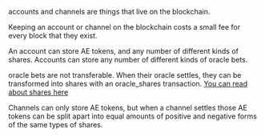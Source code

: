 accounts and channels are things that live on the blockchain.


Keeping an account or channel on the blockchain costs a small fee for every block that they exist.


An account can store AE tokens, and any number of different kinds of shares. Accounts can store any number of different kinds of oracle bets.

oracle bets are not transferable. When their oracle settles, they can be transformed into shares with an oracle_shares transaction.
[You can read about shares here](shares.md)


Channels can only store AE tokens, but when a channel settles those AE tokens can be split apart into equal amounts of positive and negative forms of the same types of shares.
